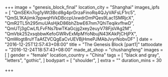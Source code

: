 +++
image = "genesis_block_final"
location_city = "Shanghai"
images_ipfs = [
  "QmSEKn7og1yWt3Bcd8g4prDrzaFinoRq4QJyVAFsLF1rc5",
  "QmSL1KAjimk7ppwqHVkDBccpUxwdrDmPQes9Lac1SMRjcX",
  "QmR2TL5h295muUAsHjkD86bhZbwE67nm7QhiTeqikvfhwD",
  "QmUTj3gCwLfLFvFNs7bwTKaGcjg2xey2euyV78FjsVAg2M",
  "QmVbk252xsqbbwKefoGWRvExMpMYoNbujN43KAkPjCHjPX",
  "QmWogt8ruYTaAfZVCQgEaCvUEVBjHmePJMAbJvyrNobvDF"
]
date = "2016-12-25T12:57:43+08:00"
title = "The Genesis Block [part1]"
tattoodate = "2016-12-24T18:57:43+08:00"
made_at_shop = "chushangfeng"
images = [
]
gender = "female"
location_country = "China"
tags = [
  "black and gray",
  "letters",
  "gothic",
]
bodypart = [
  "shoulder",
]
extra = ""
duration_mins = 30

+++
